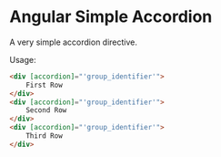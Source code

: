 # Angular Simple Accordion

A very simple accordion directive.

Usage:
~~~html
<div [accordion]="'group_identifier'">
    First Row
</div>
<div [accordion]="'group_identifier'">
    Second Row
</div>
<div [accordion]="'group_identifier'">
    Third Row
</div>
~~~